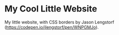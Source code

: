 # My Cool Little Website
My little website, with CSS borders by Jason Lengstorf (https://codepen.io/jlengstorf/pen/WNPGMJo).
